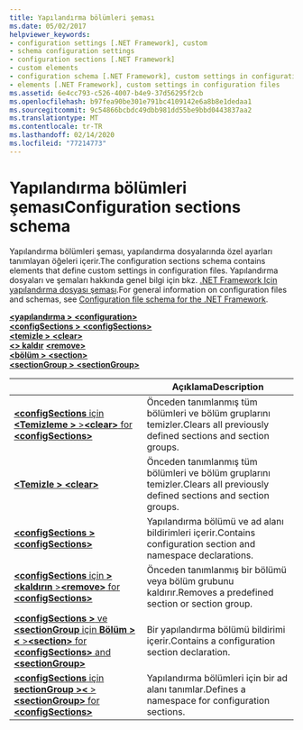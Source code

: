 ```yaml
---
title: Yapılandırma bölümleri şeması
ms.date: 05/02/2017
helpviewer_keywords:
- configuration settings [.NET Framework], custom
- schema configuration settings
- configuration sections [.NET Framework]
- custom elements
- configuration schema [.NET Framework], custom settings in configuration files
- elements [.NET Framework], custom settings in configuration files
ms.assetid: 6e4cc793-c526-4007-b4e9-37d56295f2cb
ms.openlocfilehash: b97fea90be301e791bc4109142e6a8b8e1dedaa1
ms.sourcegitcommit: 9c54866bcbdc49dbb981dd55be9bbd0443837aa2
ms.translationtype: MT
ms.contentlocale: tr-TR
ms.lasthandoff: 02/14/2020
ms.locfileid: "77214773"
---
```

# <a name="configuration-sections-schema"></a><span data-ttu-id="cfa86-102">Yapılandırma bölümleri şeması</span><span class="sxs-lookup"><span data-stu-id="cfa86-102">Configuration sections schema</span></span>

<span data-ttu-id="cfa86-103">Yapılandırma bölümleri şeması, yapılandırma dosyalarında özel ayarları tanımlayan öğeleri içerir.</span><span class="sxs-lookup"><span data-stu-id="cfa86-103">The configuration sections schema contains elements that define custom settings in configuration files.</span></span> <span data-ttu-id="cfa86-104">Yapılandırma dosyaları ve şemaları hakkında genel bilgi için bkz. [.NET Framework Için yapılandırma dosyası şeması](index.md).</span><span class="sxs-lookup"><span data-stu-id="cfa86-104">For general information on configuration files and schemas, see [Configuration file schema for the .NET Framework](index.md).</span></span>

<span data-ttu-id="cfa86-105">[ **\<yapılandırma >** ](configuration-element.md) </span><span class="sxs-lookup"><span data-stu-id="cfa86-105">[**\<configuration>**](configuration-element.md) </span></span>  
<span data-ttu-id="cfa86-106">[ **\<configSections >** ](configsections-element-for-configuration.md) </span><span class="sxs-lookup"><span data-stu-id="cfa86-106">[**\<configSections>**](configsections-element-for-configuration.md) </span></span>  
<span data-ttu-id="cfa86-107">[ **\<temizle >** ](clear-element-for-configsections.md) </span><span class="sxs-lookup"><span data-stu-id="cfa86-107">[**\<clear>**](clear-element-for-configsections.md) </span></span>  
<span data-ttu-id="cfa86-108">[ **\<> kaldır**](remove-element-for-configsections.md) </span><span class="sxs-lookup"><span data-stu-id="cfa86-108">[**\<remove>**](remove-element-for-configsections.md) </span></span>  
<span data-ttu-id="cfa86-109">[ **\<bölüm >** ](section-element.md) </span><span class="sxs-lookup"><span data-stu-id="cfa86-109">[**\<section>**](section-element.md) </span></span>  
[<span data-ttu-id="cfa86-110"> **\<sectionGroup >** </span><span class="sxs-lookup"><span data-stu-id="cfa86-110">**\<sectionGroup>**</span></span>](sectiongroup-element-for-configsections.md)

|     | <span data-ttu-id="cfa86-111">Açıklama</span><span class="sxs-lookup"><span data-stu-id="cfa86-111">Description</span></span> |
| --- | ----------- |
| [<span data-ttu-id="cfa86-112"> **\<configSections** için **\<Temizleme >** ></span><span class="sxs-lookup"><span data-stu-id="cfa86-112">**\<clear>** for **\<configSections>**</span></span>](clear-element-for-configsections.md) | <span data-ttu-id="cfa86-113">Önceden tanımlanmış tüm bölümleri ve bölüm gruplarını temizler.</span><span class="sxs-lookup"><span data-stu-id="cfa86-113">Clears all previously defined sections and section groups.</span></span> |
| [<span data-ttu-id="cfa86-114"> **\<Temizle >** </span><span class="sxs-lookup"><span data-stu-id="cfa86-114">**\<clear>**</span></span>](clear-element-for-configsections.md) | <span data-ttu-id="cfa86-115">Önceden tanımlanmış tüm bölümleri ve bölüm gruplarını temizler.</span><span class="sxs-lookup"><span data-stu-id="cfa86-115">Clears all previously defined sections and section groups.</span></span> |
| [<span data-ttu-id="cfa86-116"> **\<configSections >** </span><span class="sxs-lookup"><span data-stu-id="cfa86-116">**\<configSections>**</span></span>](configsections-element-for-configuration.md) | <span data-ttu-id="cfa86-117">Yapılandırma bölümü ve ad alanı bildirimleri içerir.</span><span class="sxs-lookup"><span data-stu-id="cfa86-117">Contains configuration section and namespace declarations.</span></span> |
| [<span data-ttu-id="cfa86-118"> **\<configSections** için **>\<kaldırın** ></span><span class="sxs-lookup"><span data-stu-id="cfa86-118">**\<remove>** for **\<configSections>**</span></span>](remove-element-for-configsections.md) | <span data-ttu-id="cfa86-119">Önceden tanımlanmış bir bölümü veya bölüm grubunu kaldırır.</span><span class="sxs-lookup"><span data-stu-id="cfa86-119">Removes a predefined section or section group.</span></span> |
| [<span data-ttu-id="cfa86-120"> **\<configSections >** ve **\<sectionGroup** için **Bölüm >\<** ></span><span class="sxs-lookup"><span data-stu-id="cfa86-120">**\<section>** for **\<configSections>** and **\<sectionGroup>**</span></span>](section-element.md) | <span data-ttu-id="cfa86-121">Bir yapılandırma bölümü bildirimi içerir.</span><span class="sxs-lookup"><span data-stu-id="cfa86-121">Contains a configuration section declaration.</span></span> |
| [<span data-ttu-id="cfa86-122"> **\<configSections** için **sectionGroup >\<** ></span><span class="sxs-lookup"><span data-stu-id="cfa86-122">**\<sectionGroup>** for **\<configSections>**</span></span>](sectiongroup-element-for-configsections.md) | <span data-ttu-id="cfa86-123">Yapılandırma bölümleri için bir ad alanı tanımlar.</span><span class="sxs-lookup"><span data-stu-id="cfa86-123">Defines a namespace for configuration sections.</span></span> |
